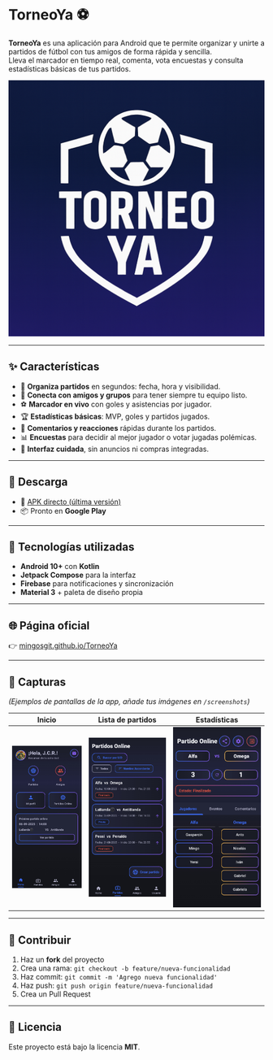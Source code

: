 # TorneoYa ⚽  

**TorneoYa** es una aplicación para Android que te permite organizar y unirte a partidos de fútbol con tus amigos de forma rápida y sencilla.  
Lleva el marcador en tiempo real, comenta, vota encuestas y consulta estadísticas básicas de tus partidos.  

![TorneoYa](torneoya.png)  

---

## ✨ Características  

- 📅 **Organiza partidos** en segundos: fecha, hora y visibilidad.  
- 👥 **Conecta con amigos y grupos** para tener siempre tu equipo listo.  
- ⚽ **Marcador en vivo** con goles y asistencias por jugador.  
- 🏆 **Estadísticas básicas**: MVP, goles y partidos jugados.  
- 💬 **Comentarios y reacciones** rápidas durante los partidos.  
- 📊 **Encuestas** para decidir al mejor jugador o votar jugadas polémicas.  
- 🎨 **Interfaz cuidada**, sin anuncios ni compras integradas.  

---

## 📲 Descarga  

- 🔽 [APK directo (última versión)](https://github.com/MingosGit/TorneoYa/releases/latest/download/TorneoYa1.0.apk)  
- 📦 Pronto en **Google Play**  

---

## 🚀 Tecnologías utilizadas  

- **Android 10+** con **Kotlin**  
- **Jetpack Compose** para la interfaz  
- **Firebase** para notificaciones y sincronización  
- **Material 3** + paleta de diseño propia  

---

## 🌐 Página oficial  

👉 [mingosgit.github.io/TorneoYa](https://mingosgit.github.io/TorneoYa)  

---

## 📸 Capturas  

*(Ejemplos de pantallas de la app, añade tus imágenes en `/screenshots`)*  

| Inicio | Lista de partidos | Estadísticas |
|--------|------------------|--------------|
| ![](image1.webp) | ![](image2.webp) | ![](image3.webp) |  

---

## 🤝 Contribuir  

1. Haz un **fork** del proyecto  
2. Crea una rama: `git checkout -b feature/nueva-funcionalidad`  
3. Haz commit: `git commit -m 'Agrego nueva funcionalidad'`  
4. Haz push: `git push origin feature/nueva-funcionalidad`  
5. Crea un Pull Request  

---

## 📜 Licencia  

Este proyecto está bajo la licencia **MIT**.  
